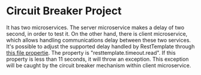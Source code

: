 # Circuit Breaker Project

It has two microservices.
The server microservice makes a delay of two second, in order to test it.
On the other hand, there is client microservice, which allows handling communications delay between these two services.
It's possible to adjust the supported delay handled by RestTemplate through [this file propertie](https://github.com/luisorellana777/circuit-breaker-project/blob/master/client/src/main/resources/application.yml).
The property is "resttemplate.timeout.read". If this property is less than 11 seconds, it will throw an exception.
This exception will be caught by the circuit breaker mechanism within client microservice.
